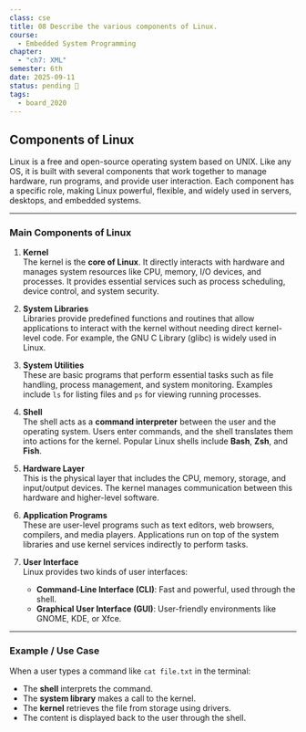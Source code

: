 ```yaml
---
class: cse
title: 08 Describe the various components of Linux.
course:
  - Embedded System Programming
chapter:
  - "ch7: XML"
semester: 6th
date: 2025-09-11
status: pending 🛑
tags:
  - board_2020
---
```

## Components of Linux

Linux is a free and open-source operating system based on UNIX. Like any OS, it is built with several components that work together to manage hardware, run programs, and provide user interaction. Each component has a specific role, making Linux powerful, flexible, and widely used in servers, desktops, and embedded systems.

---

### Main Components of Linux

1. **Kernel**  
    The kernel is the **core of Linux**. It directly interacts with hardware and manages system resources like CPU, memory, I/O devices, and processes. It provides essential services such as process scheduling, device control, and system security.
    
2. **System Libraries**  
    Libraries provide predefined functions and routines that allow applications to interact with the kernel without needing direct kernel-level code. For example, the GNU C Library (glibc) is widely used in Linux.
    
3. **System Utilities**  
    These are basic programs that perform essential tasks such as file handling, process management, and system monitoring. Examples include `ls` for listing files and `ps` for viewing running processes.
    
4. **Shell**  
    The shell acts as a **command interpreter** between the user and the operating system. Users enter commands, and the shell translates them into actions for the kernel. Popular Linux shells include **Bash**, **Zsh**, and **Fish**.
    
5. **Hardware Layer**  
    This is the physical layer that includes the CPU, memory, storage, and input/output devices. The kernel manages communication between this hardware and higher-level software.
    
6. **Application Programs**  
    These are user-level programs such as text editors, web browsers, compilers, and media players. Applications run on top of the system libraries and use kernel services indirectly to perform tasks.
    
7. **User Interface**  
    Linux provides two kinds of user interfaces:    
    - **Command-Line Interface (CLI)**: Fast and powerful, used through the shell.        
    - **Graphical User Interface (GUI)**: User-friendly environments like GNOME, KDE, or Xfce.

---

### Example / Use Case

When a user types a command like `cat file.txt` in the terminal:
- The **shell** interprets the command.    
- The **system library** makes a call to the kernel.    
- The **kernel** retrieves the file from storage using drivers.    
- The content is displayed back to the user through the shell.